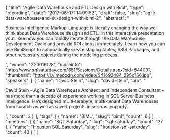 {
  "title": "Agile Data Warehouse and ETL Design with Biml",
  "type": "recording",
  "date": "2017-06-17T14:09:52",
  "draft": false,
  "slug": "agile-data-warehouse-and-etl-design-with-biml-2",
  "abstract": "<p>Business Intelligence Markup Language is literally changing the way we think about Data Warehouse design and ETL. In this interactive presentation you'll see how you can rapidly iterate through the Data Warehouse Development Cycle and provide ROI almost immediately.  Learn how you can use BimlScript to automatically create staging tables, SSIS Packages, and other necessary objects during the modeling process.</p>",
  "vimeo": "223016128",
  "moreinfo": "http://www.sqlsaturday.com/651/Sessions/Details.aspx?sid=64403",
  "thumbnail": "https://i.vimeocdn.com/video/641692484_295x166.jpg",
  "speakers": [
    {
      "name": "David Stein",
      "slug": "david-stein",
      "bio": "<p>David Stein - Agile Data Warehouse Architect and Independent Consultant - has more than a decade of experience working in SQL Server Business Intelligence. He’s designed multi-terabyte, multi-tenant Data Warehouses from scratch as well as saved projects in serious jeopardy.</p>",
      "count": 3
    }
  ],
  "tags": [
    {
      "name": "BIML",
      "slug": "biml",
      "count": 6
    }
  ],
  "meetups": [
    {
      "name": "SQL Saturday",
      "slug": "sql-saturday",
      "count": 127
    },
    {
      "name": "Houston SQL Saturday",
      "slug": "houston-sql-saturday",
      "count": 43
    }
  ]
}